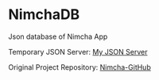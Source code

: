 # NimchaDB
Json database of Nimcha App

Temporary JSON Server: [My JSON Server](https://my-json-server.typicode.com/DongHyunTedKim/NimchaDB/)

Original Project Repository: [Nimcha-GitHub](https://github.com/DongHyunTedKim/Nimcha)
